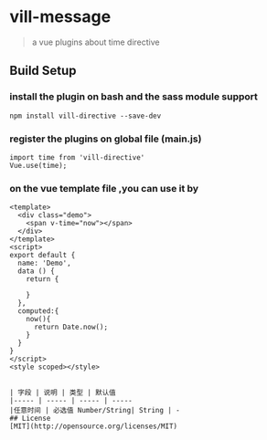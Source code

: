 # vill-message

> a vue plugins about time directive 

## Build Setup

### install the plugin on bash and the sass module support

```
npm install vill-directive --save-dev
```

### register the plugins on global file (main.js)

```
import time from 'vill-directive'
Vue.use(time);
```

### on the vue template file ,you can use it by

```
<template>
  <div class="demo">
    <span v-time="now"></span>
  </div>
</template>
<script>
export default {
  name: 'Demo',
  data () {
    return {
      
    }
  },
  computed:{
    now(){
      return Date.now();
    }
  }
}
</script>
<style scoped></style>
```
```

| 字段 | 说明 | 类型 | 默认值
|----- | ----- | ----- | ----- 
|任意时间 | 必选值 Number/String| String | -
## License
[MIT](http://opensource.org/licenses/MIT)